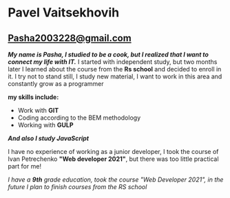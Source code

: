 # Pavel Vaitsekhovih
## Pasha2003228@gmail.com
*__My name is Pasha, I studied to be a cook, but I realized that I want to connect my life with IT.__* 
I started with independent study, but two months later I learned about the course from the **Rs school** and decided to enroll in it. I try not to stand still, I study new material, I want to work in this area and constantly grow as a programmer

**my skills include:**
* Work with **GIT**
* Coding according to the BEM methodology
* Working with **GULP**

*__And also I study JavaScript__*

I have no experience of working as a junior developer, I took the course of Ivan Petrechenko __"Web developer 2021"__, but there was too little practical part for me!

*I have a __9th__ grade education, took the course "Web Developer 2021", in the future I plan to finish courses from the RS school*
